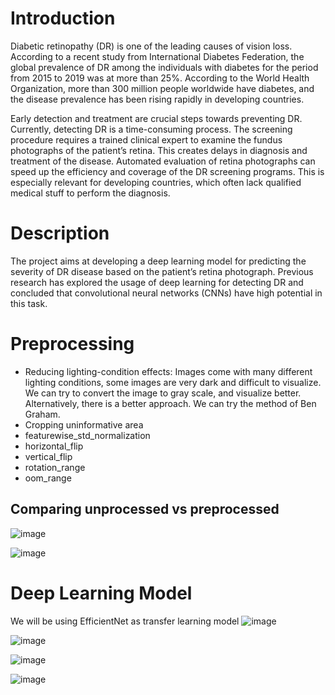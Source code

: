 # Introduction
Diabetic retinopathy (DR) is one of the leading causes of vision loss. According to a recent study from International Diabetes Federation, the global prevalence of DR among the individuals with diabetes for the period from 2015 to 2019 was at more than 25%. According to the World Health Organization, more than 300 million people worldwide have diabetes, and the disease prevalence has been rising rapidly in developing countries.

Early detection and treatment are crucial steps towards preventing DR. Currently, detecting DR is a time-consuming process. The screening procedure requires a trained clinical expert to examine the fundus photographs of the patient’s retina. This creates delays in diagnosis and treatment of the disease. Automated evaluation of retina photographs can speed up the efficiency and coverage of the DR screening programs. This is especially relevant for developing countries, which often lack qualified medical stuff to perform the diagnosis.

# Description 
The project aims at developing a deep learning model for predicting the severity of DR disease based on the patient’s retina photograph. Previous research has explored the usage of deep learning for detecting DR and concluded that convolutional neural networks (CNNs) have high potential in this task. 

# Preprocessing
- Reducing lighting-condition effects: Images come with many different lighting conditions, some images are very dark and difficult to visualize. We can try to convert the image to gray scale, and visualize better. Alternatively, there is a better approach. We can try the method of Ben Graham.
- Cropping uninformative area
- featurewise_std_normalization
- horizontal_flip
- vertical_flip
- rotation_range
- oom_range
## Comparing unprocessed vs preprocessed 
![image](https://github.com/nitindantu/Healthcare/assets/41870240/5bba5567-45f7-48ba-83a5-8df88387b15b)

![image](https://github.com/nitindantu/Healthcare/assets/41870240/ec9110e3-acdd-4359-ac73-ca0f0d84b1e4)

# Deep Learning Model
We will be using EfficientNet as transfer learning model
![image](https://github.com/nitindantu/Healthcare/assets/41870240/1ac939e8-2267-4a0d-9757-a19281cc892a)

![image](https://github.com/nitindantu/Healthcare/assets/41870240/1ecadad3-ea8e-4057-a308-9fc22e75c9c2)

![image](https://github.com/nitindantu/Healthcare/assets/41870240/7ca518de-e8da-412f-9a2e-7539a50d8e3a)

![image](https://github.com/nitindantu/Healthcare/assets/41870240/59434973-79f3-45a7-b51a-15cb2f2da920)


